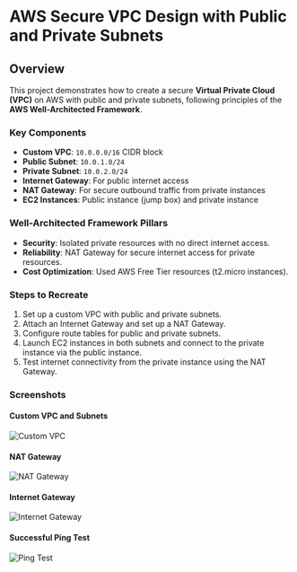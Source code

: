 # AWS Secure VPC Design with Public and Private Subnets

## Overview
This project demonstrates how to create a secure **Virtual Private Cloud (VPC)** on AWS with public and private subnets, following principles of the **AWS Well-Architected Framework**.

### Key Components
- **Custom VPC**: `10.0.0.0/16` CIDR block
- **Public Subnet**: `10.0.1.0/24`
- **Private Subnet**: `10.0.2.0/24`
- **Internet Gateway**: For public internet access
- **NAT Gateway**: For secure outbound traffic from private instances
- **EC2 Instances**: Public instance (jump box) and private instance

### Well-Architected Framework Pillars
- **Security**: Isolated private resources with no direct internet access.
- **Reliability**: NAT Gateway for secure internet access for private resources.
- **Cost Optimization**: Used AWS Free Tier resources (t2.micro instances).

### Steps to Recreate
1. Set up a custom VPC with public and private subnets.
2. Attach an Internet Gateway and set up a NAT Gateway.
3. Configure route tables for public and private subnets.
4. Launch EC2 instances in both subnets and connect to the private instance via the public instance.
5. Test internet connectivity from the private instance using the NAT Gateway.

### Screenshots
#### Custom VPC and Subnets
![Custom VPC](screenshots/custom_vpc.png)

#### NAT Gateway
![NAT Gateway](screenshots/nat_gateway.png)

#### Internet Gateway
![Internet Gateway](screenshots/internet_gateway.png)

#### Successful Ping Test
![Ping Test](screenshots/ping_test.png)

